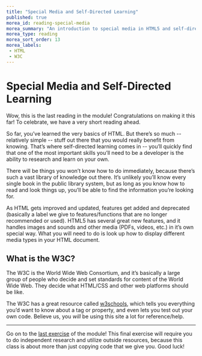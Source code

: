 ```yaml
---
title: "Special Media and Self-Directed Learning"
published: true
morea_id: reading-special-media
morea_summary: "An introduction to special media in HTML5 and self-directed learning"
morea_type: reading
morea_sort_order: 13
morea_labels:
 - HTML
 - W3C
---
```


# Special Media and Self-Directed Learning

Wow, this is the last reading in the module!
Congratulations on making it this far! To celebrate, we have a very short reading ahead.

So far, you’ve learned the very basics of HTML. But there’s so much -- relatively simple -- stuff out there that you would really benefit from knowing. That’s where self-directed learning comes in -- you’ll quickly find that one of the most important skills you’ll need to be a developer is the ability to research and learn on your own. 

There will be things you won’t know how to do immediately, because there’s such a vast library of knowledge out there. It’s unlikely you’ll know every single book in the public library system, but as long as you know how to read and look things up, you’ll be able to find the information you’re looking for. 

As HTML gets improved and updated, features get added and deprecated (basically a label we give to features/functions that are no longer recommended or used). HTML5 has several great new features, and it handles images and sounds and other media (PDFs, videos, etc.) in it’s own special way. What you will need to do is look up how to display different media types in your HTML document. 

## What is the W3C?

The W3C is the World Wide Web Consortium, and it’s basically a large group of people who decide and set standards for content of the World Wide Web. They decide what HTML/CSS and other web platforms should be like. 

The W3C has a great resource called [w3schools](http://www.w3schools.com/html/default.asp), which tells you everything you’d want to know about a tag or property, and even lets you test out your own code. Believe us, you _will_ be using this site a lot for reference/help. 

---

Go on to the [last exercise](https://junior-devleague.github.io/JDLA-Web-Development/morea/3_Basic_HTML/experience-special-media.html) of the module! This final exercise will require you to do independent research and utilize outside resources, because this class is about more than just copying code that we give you. Good luck!

<br>
